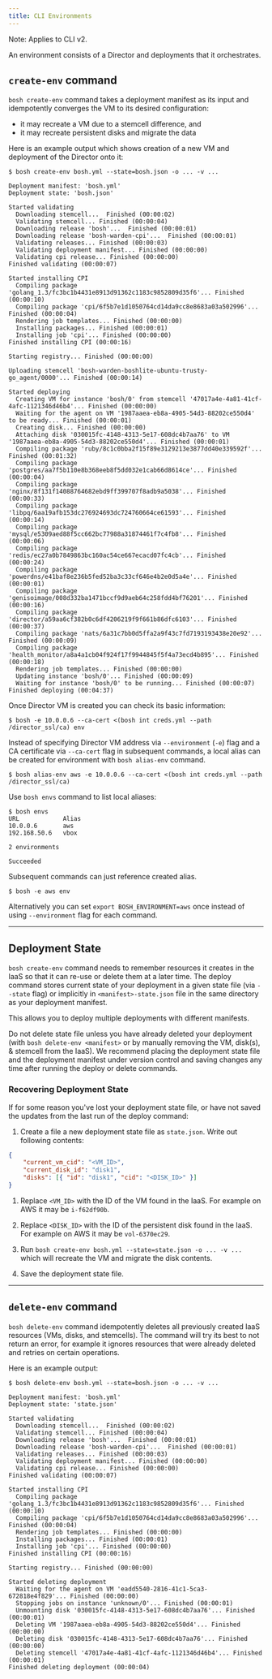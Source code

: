 ```yaml
---
title: CLI Environments
---
```


<p class="note">Note: Applies to CLI v2.</p>

An environment consists of a Director and deployments that it orchestrates.

## <a id="create-env"></a> `create-env` command

`bosh create-env` command takes a deployment manifest as its input and idempotently converges the VM to its desired configuration:

- it may recreate a VM due to a stemcell difference, and
- it may recreate persistent disks and migrate the data

Here is an example output which shows creation of a new VM and deployment of the Director onto it:

```shell
$ bosh create-env bosh.yml --state=bosh.json -o ... -v ...

Deployment manifest: 'bosh.yml'
Deployment state: 'bosh.json'

Started validating
  Downloading stemcell...  Finished (00:00:02)
  Validating stemcell... Finished (00:00:04)
  Downloading release 'bosh'...  Finished (00:00:01)
  Downloading release 'bosh-warden-cpi'...  Finished (00:00:01)
  Validating releases... Finished (00:00:03)
  Validating deployment manifest... Finished (00:00:00)
  Validating cpi release... Finished (00:00:00)
Finished validating (00:00:07)

Started installing CPI
  Compiling package 'golang_1.3/fc3bc1b4431e8913d91362c1183c9852809d35f6'... Finished (00:00:10)
  Compiling package 'cpi/6f5b7e1d1050764cd14da9cc8e8683a03a502996'... Finished (00:00:04)
  Rendering job templates... Finished (00:00:00)
  Installing packages... Finished (00:00:01)
  Installing job 'cpi'... Finished (00:00:00)
Finished installing CPI (00:00:16)

Starting registry... Finished (00:00:00)

Uploading stemcell 'bosh-warden-boshlite-ubuntu-trusty-go_agent/0000'... Finished (00:00:14)

Started deploying
  Creating VM for instance 'bosh/0' from stemcell '47017a4e-4a81-41cf-4afc-1121346d46b4'... Finished (00:00:00)
  Waiting for the agent on VM '1987aaea-eb8a-4905-54d3-88202ce550d4' to be ready... Finished (00:00:01)
  Creating disk... Finished (00:00:00)
  Attaching disk '030015fc-4148-4313-5e17-608dc4b7aa76' to VM '1987aaea-eb8a-4905-54d3-88202ce550d4'... Finished (00:00:01)
  Compiling package 'ruby/8c1c0bba2f15f89e3129213e3877dd40e339592f'... Finished (00:01:32)
  Compiling package 'postgres/aa7f5b110e8b368eeb8f5dd032e1cab66d8614ce'... Finished (00:00:04)
  Compiling package 'nginx/8f131f14088764682ebd9ff399707f8adb9a5038'... Finished (00:00:33)
  Compiling package 'libpq/6aa19afb153dc276924693dc724760664ce61593'... Finished (00:00:14)
  Compiling package 'mysql/e5309aed88f5cc662bc77988a31874461f7c4fb8'... Finished (00:00:06)
  Compiling package 'redis/ec27a0b7849863bc160ac54ce667ecacd07fc4cb'... Finished (00:00:24)
  Compiling package 'powerdns/e41baf8e236b5fed52ba3c33cf646e4b2e0d5a4e'... Finished (00:00:01)
  Compiling package 'genisoimage/008d332ba1471bccf9d9aeb64c258fdd4bf76201'... Finished (00:00:16)
  Compiling package 'director/a59aa6cf382b0c6df4206219f9f661b86dfc6103'... Finished (00:00:37)
  Compiling package 'nats/6a31c7bb0d5ffa2a9f43c7fd7193193438e20e92'... Finished (00:00:09)
  Compiling package 'health_monitor/a8a4a1cb04f924f17f9944845f5f4a73ecd4b895'... Finished (00:00:18)
  Rendering job templates... Finished (00:00:00)
  Updating instance 'bosh/0'... Finished (00:00:09)
  Waiting for instance 'bosh/0' to be running... Finished (00:00:07)
Finished deploying (00:04:37)
```

Once Director VM is created you can check its basic information:

```shell
$ bosh -e 10.0.0.6 --ca-cert <(bosh int creds.yml --path /director_ssl/ca) env
```

Instead of specifying Director VM address via `--environment` (`-e`) flag and a CA certificate via `--ca-cert` flag in subsequent commands, a local alias can be created for environment with `bosh alias-env` command.

```shell
$ bosh alias-env aws -e 10.0.0.6 --ca-cert <(bosh int creds.yml --path /director_ssl/ca)
```

Use `bosh envs` command to list local aliases:

```shell
$ bosh envs
URL            Alias
10.0.0.6       aws
192.168.50.6   vbox

2 environments

Succeeded
```

Subsequent commands can just reference created alias.

```shell
$ bosh -e aws env
```

Alternatively you can set `export BOSH_ENVIRONMENT=aws` once instead of using `--environment` flag for each command.

---
## <a id="deployment-state"></a> Deployment State

`bosh create-env` command needs to remember resources it creates in the IaaS so that it can re-use or delete them at a later time. The deploy command stores current state of your deployment in a given state file (via `--state` flag) or implicitly in `<manifest>-state.json` file in the same directory as your deployment manifest.

This allows you to deploy multiple deployments with different manifests.

Do not delete state file unless you have already deleted your deployment (with `bosh delete-env <manifest>` or by manually removing the VM, disk(s), &amp; stemcell from the IaaS). We recommend placing the deployment state file and the deployment manifest under version control and saving changes any time after running the deploy or delete commands.

### <a id="recover-deployment-state"></a> Recovering Deployment State

If for some reason you've lost your deployment state file, or have not saved the updates from the last run of the deploy command:

1. Create a file a new deployment state file as `state.json`. Write out following contents:

  ```json
  {
      "current_vm_cid": "<VM_ID>",
      "current_disk_id": "disk1",
      "disks": [{ "id": "disk1", "cid": "<DISK_ID>" }]
  }
  ```

1. Replace `<VM_ID>` with the ID of the VM found in the IaaS. For example on AWS it may be `i-f62df90b`.

1. Replace `<DISK_ID>` with the ID of the persistent disk found in the IaaS. For example on AWS it may be `vol-6370ec29`.

1. Run `bosh create-env bosh.yml --state=state.json -o ... -v ...` which will recreate the VM and migrate the disk contents.

1. Save the deployment state file.

---
## <a id="delete-env"></a> `delete-env` command

`bosh delete-env` command idempotently deletes all previously created IaaS resources (VMs, disks, and stemcells). The command will try its best to not return an error, for example it ignores resources that were already deleted and retries on certain operations.

Here is an example output:

```shell
$ bosh delete-env bosh.yml --state=bosh.json -o ... -v ...

Deployment manifest: 'bosh.yml'
Deployment state: 'state.json'

Started validating
  Downloading stemcell...  Finished (00:00:02)
  Validating stemcell... Finished (00:00:04)
  Downloading release 'bosh'...  Finished (00:00:01)
  Downloading release 'bosh-warden-cpi'...  Finished (00:00:01)
  Validating releases... Finished (00:00:03)
  Validating deployment manifest... Finished (00:00:00)
  Validating cpi release... Finished (00:00:00)
Finished validating (00:00:07)

Started installing CPI
  Compiling package 'golang_1.3/fc3bc1b4431e8913d91362c1183c9852809d35f6'... Finished (00:00:10)
  Compiling package 'cpi/6f5b7e1d1050764cd14da9cc8e8683a03a502996'... Finished (00:00:04)
  Rendering job templates... Finished (00:00:00)
  Installing packages... Finished (00:00:01)
  Installing job 'cpi'... Finished (00:00:00)
Finished installing CPI (00:00:16)

Starting registry... Finished (00:00:00)

Started deleting deployment
  Waiting for the agent on VM 'eadd5540-2816-41c1-5ca3-672818e4f829'... Finished (00:00:00)
  Stopping jobs on instance 'unknown/0'... Finished (00:00:01)
  Unmounting disk '030015fc-4148-4313-5e17-608dc4b7aa76'... Finished (00:00:01)
  Deleting VM '1987aaea-eb8a-4905-54d3-88202ce550d4'... Finished (00:00:00)
  Deleting disk '030015fc-4148-4313-5e17-608dc4b7aa76'... Finished (00:00:00)
  Deleting stemcell '47017a4e-4a81-41cf-4afc-1121346d46b4'... Finished (00:00:01)
Finished deleting deployment (00:00:04)
```
